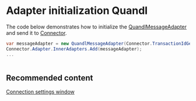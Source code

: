 # Adapter initialization Quandl

The code below demonstrates how to initialize the [QuandlMessageAdapter](xref:StockSharp.Quandl.QuandlMessageAdapter) and send it to [Connector](xref:StockSharp.Algo.Connector).

```cs
var messageAdapter = new QuandlMessageAdapter(Connector.TransactionIdGenerator);
Connector.Adapter.InnerAdapters.Add(messageAdapter);
...	
							
```

## Recommended content

[Connection settings window](../../../graphical_user_interface/connection_settings_window.md)
